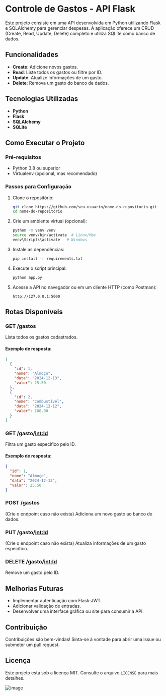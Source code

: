 # Controle de Gastos - API Flask

Este projeto consiste em uma API desenvolvida em Python utilizando Flask e SQLAlchemy para gerenciar despesas. A aplicação oferece um CRUD (Create, Read, Update, Delete) completo e utiliza SQLite como banco de dados.

## Funcionalidades
- **Create**: Adicione novos gastos.
- **Read**: Liste todos os gastos ou filtre por ID.
- **Update**: Atualize informações de um gasto.
- **Delete**: Remova um gasto do banco de dados.

## Tecnologias Utilizadas
- **Python**
- **Flask**
- **SQLAlchemy**
- **SQLite**

## Como Executar o Projeto

### Pré-requisitos
- Python 3.8 ou superior
- Virtualenv (opcional, mas recomendado)

### Passos para Configuração
1. Clone o repositório:
   ```bash
   git clone https://github.com/seu-usuario/nome-do-repositorio.git
   cd nome-do-repositorio
   ```

2. Crie um ambiente virtual (opcional):
   ```bash
   python -m venv venv
   source venv/bin/activate  # Linux/Mac
   venv\Scripts\activate   # Windows
   ```

3. Instale as dependências:
   ```bash
   pip install -r requirements.txt
   ```

4. Execute o script principal:
   ```bash
   python app.py
   ```

5. Acesse a API no navegador ou em um cliente HTTP (como Postman):
   ```
   http://127.0.0.1:5000
   ```

## Rotas Disponíveis

### **GET /gastos**
Lista todos os gastos cadastrados.

#### Exemplo de resposta:
```json
[
  {
    "id": 1,
    "nome": "Almoço",
    "data": "2024-12-13",
    "valor": 25.50
  },
  {
    "id": 2,
    "nome": "Combustível",
    "data": "2024-12-12",
    "valor": 100.00
  }
]
```

### **GET /gasto/<int:Id>**
Filtra um gasto específico pelo ID.

#### Exemplo de resposta:
```json
{
  "id": 1,
  "nome": "Almoço",
  "data": "2024-12-13",
  "valor": 25.50
}
```

### **POST /gastos**
(Crie o endpoint caso não exista) Adiciona um novo gasto ao banco de dados.

### **PUT /gasto/<int:Id>**
(Crie o endpoint caso não exista) Atualiza informações de um gasto específico.

### **DELETE /gasto/<int:Id>**
Remove um gasto pelo ID.

## Melhorias Futuras
- Implementar autenticação com Flask-JWT.
- Adicionar validação de entradas.
- Desenvolver uma interface gráfica ou site para consumir a API.

## Contribuição
Contribuições são bem-vindas! Sinta-se à vontade para abrir uma issue ou submeter um pull request.

## Licença
Este projeto está sob a licença MIT. Consulte o arquivo `LICENSE` para mais detalhes.

![image](https://github.com/user-attachments/assets/826a8dbb-746b-44b9-9676-2ae4db3e3a79)
